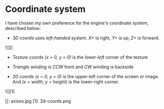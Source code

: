 # Coordinate system

I have chosen my own preference for the engine's coordinate system, described below:

-   *3D coords* uses *left-handed* system. *X+* is right, *Y+* is up, *Z+* is forward.

![][]

-   *Texture coords* *(x = 0, y = 0)* is the *lower-left* corner of the texture

-   *Triangle winding* is *CCW* front and *CW* winding is backside

-   *2D coords* *(x = 0, y = 0)* is the upper-left corner of the screen or image. And *(x = width, y = height)* is the lower-right corner.

![][1]

  []: axises.jpg
  [1]: 2d-coords.png
